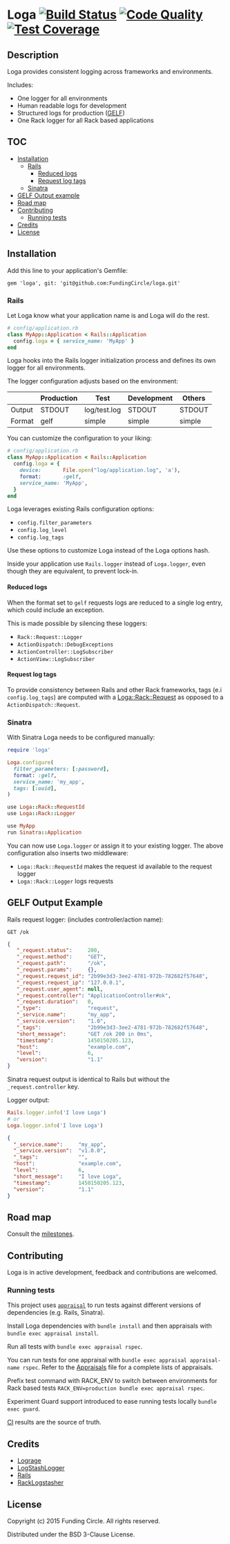 # Loga [![Build Status](https://circleci.com/gh/FundingCircle/loga/tree/master.svg?style=shield&circle-token=9b81c3cf8468a8c3dc760f4c0398cf8914cb27d4)](https://circleci.com/gh/FundingCircle/loga/tree/master) [![Code Quality](https://codeclimate.com/repos/5563694f6956805723005d2f/badges/8eecb9144730614fb39e/gpa.svg)](https://codeclimate.com/repos/5563694f6956805723005d2f/feed) [![Test Coverage](https://codeclimate.com/repos/5563694f6956805723005d2f/badges/8eecb9144730614fb39e/coverage.svg)](https://codeclimate.com/repos/5563694f6956805723005d2f/coverage)

## Description

Loga provides consistent logging across frameworks and environments.

Includes:
- One logger for all environments
- Human readable logs for development
- Structured logs for production ([GELF](http://docs.graylog.org/en/2.1/pages/gelf.html))
- One Rack logger for all Rack based applications

## TOC

- [Installation](#installation)
  - [Rails](#rails)
    - [Reduced logs](#reduced-logs)
    - [Request log tags](#request-log-tags)
  - [Sinatra](#sinatra)
- [GELF Output example](#gelf-output-example)
- [Road map](#road-map)
- [Contributing](#contributing)
  - [Running tests](#running-tests)
- [Credits](#credits)
- [License](#license)

## Installation

Add this line to your application's Gemfile:

```
gem 'loga', git: 'git@github.com:FundingCircle/loga.git'
```

### Rails

Let Loga know what your application name is and Loga will do the rest.

```ruby
# config/application.rb
class MyApp::Application < Rails::Application
  config.loga = { service_name: 'MyApp' }
end
```

Loga hooks into the Rails logger initialization process and defines its own logger for all environments.

The logger configuration adjusts based on the environment:

|        | Production | Test         | Development | Others |
|--------|------------|--------------|-------------|--------|
| Output | STDOUT     | log/test.log | STDOUT      | STDOUT |
| Format | gelf       | simple       | simple      | simple |

You can customize the configuration to your liking:

```ruby
# config/application.rb
class MyApp::Application < Rails::Application
  config.loga = {
    device:       File.open("log/application.log", 'a'),
    format:       :gelf,
    service_name: 'MyApp',
  }
end
```

Loga leverages existing Rails configuration options:

- `config.filter_parameters`
- `config.log_level`
- `config.log_tags`

Use these options to customize Loga instead of the Loga options hash.

Inside your application use `Rails.logger` instead of `Loga.logger`, even though
they are equivalent, to prevent lock-in.

#### Reduced logs

When the format set to `gelf` requests logs are reduced to a single log entry, which
could include an exception.

This is made possible by silencing these loggers:

- `Rack::Request::Logger`
- `ActionDispatch::DebugExceptions`
- `ActionController::LogSubscriber`
- `ActionView::LogSubscriber`

#### Request log tags

To provide consistency between Rails and other Rack frameworks, tags (e.i `config.log_tags`)
are computed with a [Loga::Rack::Request](lib/loga/rack/request.rb) as
opposed to a `ActionDispatch::Request`.

### Sinatra

With Sinatra Loga needs to be configured manually:

```ruby
require 'loga'

Loga.configure(
  filter_parameters: [:password],
  format: :gelf,
  service_name: 'my_app',
  tags: [:uuid],
)

use Loga::Rack::RequestId
use Loga::Rack::Logger

use MyApp
run Sinatra::Application
```

You can now use `Loga.logger` or assign it to your existing logger.
The above configuration also inserts two middleware:

- `Loga::Rack::RequestId` makes the request id available to the request logger
- `Loga::Rack::Logger`  logs requests

## GELF Output Example

Rails request logger: (includes controller/action name):

`GET /ok`

```json
{
   "_request.status":     200,
   "_request.method":     "GET",
   "_request.path":       "/ok",
   "_request.params":     {},
   "_request.request_id": "2b99e3d3-3ee2-4781-972b-782682f57648",
   "_request.request_ip": "127.0.0.1",
   "_request.user_agent": null,
   "_request.controller": "ApplicationController#ok",
   "_request.duration":   0,
   "_type":               "request",
   "_service.name":       "my_app",
   "_service.version":    "1.0",
   "_tags":               "2b99e3d3-3ee2-4781-972b-782682f57648",
   "short_message":       "GET /ok 200 in 0ms",
   "timestamp":           1450150205.123,
   "host":                "example.com",
   "level":               6,
   "version":             "1.1"
}
```

Sinatra request output is identical to Rails but without the `_request.controller` key.

Logger output:

```ruby
Rails.logger.info('I love Loga')
# or
Loga.logger.info('I love Loga')
```

```json
{
  "_service.name":     "my_app",
  "_service.version":  "v1.0.0",
  "_tags":             "",
  "host":              "example.com",
  "level":             6,
  "short_message":     "I love Loga",
  "timestamp":         1450150205.123,
  "version":           "1.1"
}
```

## Road map

Consult the [milestones](https://github.com/FundingCircle/loga/milestones).

## Contributing

Loga is in active development, feedback and contributions are welcomed.

### Running tests

This project uses [`appraisal`](https://github.com/thoughtbot/appraisal/tree/v2.0.2)
to run tests against different versions of dependencies (e.g. Rails, Sinatra).

Install Loga dependencies with `bundle install` and then appraisals
with `bundle exec appraisal install`.

Run all tests with `bundle exec appraisal rspec`.

You can run tests for one appraisal with `bundle exec appraisal appraisal-name rspec`.
Refer to the [Appraisals](Appraisals) file for a complete lists of appraisals.

Prefix test command with RACK\_ENV to switch between environments for Rack based tests
`RACK_ENV=production bundle exec appraisal rspec`.

Experiment Guard support introduced to ease running tests locally `bundle exec guard`.

[CI](https://circleci.com/gh/FundingCircle/loga) results are the source of truth.

## Credits

- [Lograge](https://github.com/roidrage/lograge)
- [LogStashLogger](https://github.com/dwbutler/logstash-logger)
- [Rails](https://github.com/rails/rails)
- [RackLogstasher](https://github.com/alphagov/rack-logstasher)

## License

Copyright (c) 2015 Funding Circle. All rights reserved.

Distributed under the BSD 3-Clause License.
